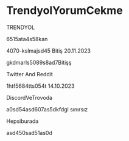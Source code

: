 # TrendyolYorumCekme
TRENDYOL

6515ata4s58kan

4070-kslmajsd45 Bitiş 20.11.2023

gkdmarls5089s8ad7Bitişş



Twitter And Reddit


1htf5684tts054t 14.10.2023


DiscordVeTrovoda

a0sd54asd607as5dkfdgl sınırsız

Hepsiburada

asd450sad51as0d
